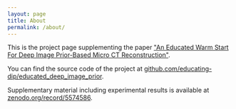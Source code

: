 ```yaml
---
layout: page
title: About
permalink: /about/
---
```


This is the project page supplementing the paper ["An Educated Warm Start For Deep Image Prior-Based Micro CT Reconstruction"](https://arxiv.org/pdf/2111.11926.pdf).

You can find the source code of the project at [github.com/educating-dip/educated_deep_image_prior](https://github.com/educating-dip/educated_deep_image_prior).

Supplementary material including experimental results is available at [zenodo.org/record/5574586](https://zenodo.org/record/5574586).
